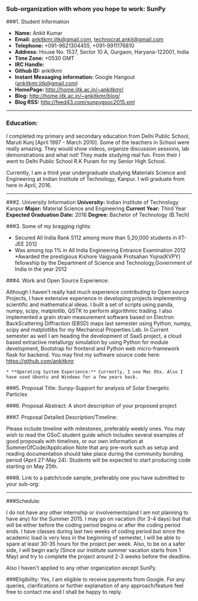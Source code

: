 ### Sub-organization with whom you hope to work: SunPy

###1. Student Information
* **Name:** Ankit Kumar
* **Email:** ankitkmr.iitk@gmail.com, technocrat.ankit@gmail.com
* **Telephone:** +091-9621304455, +091-9911176810
* **Address:** House No. 1537, Sector 10 A, Gurgaon, Haryana-122001, India
* **Time Zone:** +0530 GMT
* **IRC Handle:** 
* **Github ID:** ankitkmr
* **Instant Messaging information:** Google Hangout (ankitkmr.iitk@gmail.com)
* **HomePage:** http://home.iitk.ac.in/~ankitkmr/
* **Blog:** http://home.iitk.ac.in/~ankitkmr/blog/
* **Blog RSS:**  http://feed43.com/sunpygsoc2015.xml

***
### Education:

I completed my primary and secondary education from Delhi Public School, Maruti Kunj [April 1997 - March 2010]. Some of the teachers in School were really amazing. They would show videos, organize discussion sessions, lab demonstrations and what not! They made studying real fun. From their I went to Delhi Public School R.K Puram for my Senior High School.

Currently, I am a third year undergraduate studying Materials Science and Engineering at Indian Institute of Technology, Kanpur. I will graduate from here in April, 2016.

***

###2. University Information
**University:** Indian Institute of Technology Kanpur
**Major:** Material Science and Engineering
**Current Year:** Third Year
**Expected Graduation Date:** 2016
**Degree:** Bachelor of Technology (B.Tech)

###3. Some of my bragging rights:

* Secured All India Rank 5112 among more than 5,20,000 students in IIT-JEE 2012
* Was among top 1% in All India Engineering Entrance Examination 2012
*Awarded the prestigious Kishore Vaigyanik Protsahan Yojna(KVPY) fellowship by the Department of Science and Technology,Government of India in the year 2012


###4. Work and Open Source Experience:

Although I haven't really had much experience contributing to Open source Projects, I have extensive experience in developing projects implementing scientific and mathematical ideas. I built a set of scripts using panda, numpy, scipy, matplotlib, QSTK to perform algorithmic trading. I also  implemented a grain strain measurement software based on Electron BackScattering Diffraction (EBSD) maps last semester using Python, numpy, scipy and matplotlibs for my Mechanical Properties Lab. In Current semester as well I am heading the development of SaaS project, a cloud based extractive metallurgy simulation by using Python for module development, Bootstrap for frontend and Python web micro-framework flask for backend. You may find my software source code here: https://github.com/ankitkmr

    * **Operating System Experience:** Currently, I use Mac OSx. Also I have used Ubuntu and Windows for a few years back.

###5. Proposal Title: Sunpy-Support for analysis of Solar Energetic Particles

###6. Proposal Abstract:
     A short description of your proposed project

###7. Proposal Detailed Description/Timeline:

Please include timeline with milestones, preferably weekly ones. You may wish to read the GSoC student guide which includes several examples of good proposals with timelines, or our own information at SummerOfCode/Application
Note that any pre-work such as setup and reading documentation should take place during the community bonding period (April 27-May 24). Students will be expected to start producing code starting on May 25th.

###8. Link to a patch/code sample, preferably one you have submitted to your sub-org:


***
###Schedule:

I do not have any other internship or involvements(and I am not planning to have any) for the Summer 2015. I may go on vacation (for 3-4 days) but that will be either before the coding period begins or after the coding period ends.
I have classes during last two weeks of coding period but since the academic load is very less in the beginning of semester, I will be able to spare at least 30-35 hours for the project per week. Also, to be on a safer side, I will begin early (Since our institute summer vacation starts from 1 May) and try to complete the project around 2-3 weeks before the deadline.

Also I haven't applied to any other organization except SunPy.

###Eligibility:
Yes, I am eligible to receive payments from Google.
For any queries, clarifications or further explanation of any approach/feature feel free to contact me and I shall be happy to reply.